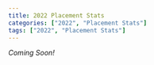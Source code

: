 ```yaml
---
title: 2022 Placement Stats
categories: ["2022", "Placement Stats"]
tags: ["2022", "Placement Stats"]
---
```


*Coming Soon!*